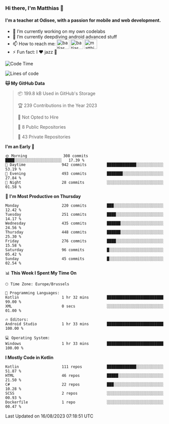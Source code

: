 ### Hi there, I'm Matthias 👋

#### I'm a teacher at Odisee, with a passion for mobile and web development.

- 🔭 I’m currently working on my own codelabs
- 🌱 I’m currently deepdiving android advanced stuff
- 📫 How to reach me: <a href="https://dev.to/batjas" target="_blank"><img align="center" src="https://raw.githubusercontent.com/rahuldkjain/github-profile-readme-generator/master/src/images/icons/Social/devto.svg" alt="batjas" height="30" width="40" /></a>
<a href="https://twitter.com/batjas" target="_blank"><img align="center" src="https://raw.githubusercontent.com/rahuldkjain/github-profile-readme-generator/master/src/images/icons/Social/twitter.svg" alt="batjas" height="30" width="40" /></a>
<a href="https://linkedin.com/in/matthiasdruwé" target="_blank"><img align="center" src="https://raw.githubusercontent.com/rahuldkjain/github-profile-readme-generator/master/src/images/icons/Social/linked-in-alt.svg" alt="matthiasdruwé" height="30" width="40" /></a>
- ⚡ Fun fact: I ❤ jazz 🎷


<!--START_SECTION:waka-->
![Code Time](http://img.shields.io/badge/Code%20Time-829%20hrs%2036%20mins-blue)

![Lines of code](https://img.shields.io/badge/From%20Hello%20World%20I%27ve%20Written-1.9%20million%20lines%20of%20code-blue)

**🐱 My GitHub Data** 

> 📦 199.8 kB Used in GitHub's Storage 
 > 
> 🏆 239 Contributions in the Year 2023
 > 
> 🚫 Not Opted to Hire
 > 
> 📜 8 Public Repositories 
 > 
> 🔑 43 Private Repositories 
 > 
**I'm an Early 🐤** 

```text
🌞 Morning                308 commits         ████░░░░░░░░░░░░░░░░░░░░░   17.39 % 
🌆 Daytime                942 commits         █████████████░░░░░░░░░░░░   53.19 % 
🌃 Evening                493 commits         ███████░░░░░░░░░░░░░░░░░░   27.84 % 
🌙 Night                  28 commits          ░░░░░░░░░░░░░░░░░░░░░░░░░   01.58 % 
```
📅 **I'm Most Productive on Thursday** 

```text
Monday                   220 commits         ███░░░░░░░░░░░░░░░░░░░░░░   12.42 % 
Tuesday                  251 commits         ████░░░░░░░░░░░░░░░░░░░░░   14.17 % 
Wednesday                435 commits         ██████░░░░░░░░░░░░░░░░░░░   24.56 % 
Thursday                 448 commits         ██████░░░░░░░░░░░░░░░░░░░   25.30 % 
Friday                   276 commits         ████░░░░░░░░░░░░░░░░░░░░░   15.58 % 
Saturday                 96 commits          █░░░░░░░░░░░░░░░░░░░░░░░░   05.42 % 
Sunday                   45 commits          █░░░░░░░░░░░░░░░░░░░░░░░░   02.54 % 
```


📊 **This Week I Spent My Time On** 

```text
🕑︎ Time Zone: Europe/Brussels

💬 Programming Languages: 
Kotlin                   1 hr 32 mins        █████████████████████████   99.00 % 
XML                      0 secs              ░░░░░░░░░░░░░░░░░░░░░░░░░   01.00 % 

🔥 Editors: 
Android Studio           1 hr 33 mins        █████████████████████████   100.00 % 

💻 Operating System: 
Windows                  1 hr 33 mins        █████████████████████████   100.00 % 
```

**I Mostly Code in Kotlin** 

```text
Kotlin                   111 repos           █████████████░░░░░░░░░░░░   51.87 % 
HTML                     46 repos            █████░░░░░░░░░░░░░░░░░░░░   21.50 % 
C#                       22 repos            ███░░░░░░░░░░░░░░░░░░░░░░   10.28 % 
SCSS                     2 repos             ░░░░░░░░░░░░░░░░░░░░░░░░░   00.93 % 
Dockerfile               1 repo              ░░░░░░░░░░░░░░░░░░░░░░░░░   00.47 % 
```




 Last Updated on 16/08/2023 07:18:51 UTC
<!--END_SECTION:waka-->
